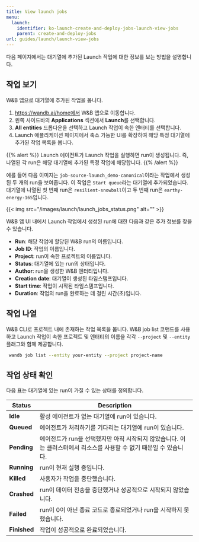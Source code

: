 ```yaml
---
title: View launch jobs
menu:
  launch:
    identifier: ko-launch-create-and-deploy-jobs-launch-view-jobs
    parent: create-and-deploy-jobs
url: guides/launch/launch-view-jobs
---
```


다음 페이지에서는 대기열에 추가된 Launch 작업에 대한 정보를 보는 방법을 설명합니다.

## 작업 보기

W&B 앱으로 대기열에 추가된 작업을 봅니다.

1. https://wandb.ai/home에서 W&B 앱으로 이동합니다.
2. 왼쪽 사이드바의 **Applications** 섹션에서 **Launch**를 선택합니다.
3. **All entities** 드롭다운을 선택하고 Launch 작업이 속한 엔터티를 선택합니다.
4. Launch 애플리케이션 페이지에서 축소 가능한 UI를 확장하여 해당 특정 대기열에 추가된 작업 목록을 봅니다.

{{% alert %}}
Launch 에이전트가 Launch 작업을 실행하면 run이 생성됩니다. 즉, 나열된 각 run은 해당 대기열에 추가된 특정 작업에 해당합니다.
{{% /alert %}}

예를 들어 다음 이미지는 `job-source-launch_demo-canonical`이라는 작업에서 생성된 두 개의 run을 보여줍니다. 이 작업은 `Start queue`라는 대기열에 추가되었습니다. 대기열에 나열된 첫 번째 run은 `resilient-snowball`이고 두 번째 run은 `earthy-energy-165`입니다.

{{< img src="/images/launch/launch_jobs_status.png" alt="" >}}

W&B 앱 UI 내에서 Launch 작업에서 생성된 run에 대한 다음과 같은 추가 정보를 찾을 수 있습니다.
   - **Run**: 해당 작업에 할당된 W&B run의 이름입니다.
   - **Job ID**: 작업의 이름입니다.
   - **Project**: run이 속한 프로젝트의 이름입니다.
   - **Status**: 대기열에 있는 run의 상태입니다.
   - **Author**: run을 생성한 W&B 엔터티입니다.
   - **Creation date**: 대기열이 생성된 타임스탬프입니다.
   - **Start time**: 작업이 시작된 타임스탬프입니다.
   - **Duration**: 작업의 run을 완료하는 데 걸린 시간(초)입니다.

## 작업 나열

W&B CLI로 프로젝트 내에 존재하는 작업 목록을 봅니다. W&B job list 코맨드를 사용하고 Launch 작업이 속한 프로젝트 및 엔터티의 이름을 각각 `--project` 및 `--entity` 플래그와 함께 제공합니다.

```bash
 wandb job list --entity your-entity --project project-name
```

## 작업 상태 확인

다음 표는 대기열에 있는 run이 가질 수 있는 상태를 정의합니다.

| Status | Description |
| --- | --- |
| **Idle** | 활성 에이전트가 없는 대기열에 run이 있습니다. |
| **Queued** | 에이전트가 처리하기를 기다리는 대기열에 run이 있습니다. |
| **Pending** | 에이전트가 run을 선택했지만 아직 시작되지 않았습니다. 이는 클러스터에서 리소스를 사용할 수 없기 때문일 수 있습니다. |
| **Running** | run이 현재 실행 중입니다. |
| **Killed** | 사용자가 작업을 중단했습니다. |
| **Crashed** | run이 데이터 전송을 중단했거나 성공적으로 시작되지 않았습니다. |
| **Failed** | run이 0이 아닌 종료 코드로 종료되었거나 run을 시작하지 못했습니다. |
| **Finished** | 작업이 성공적으로 완료되었습니다. |
